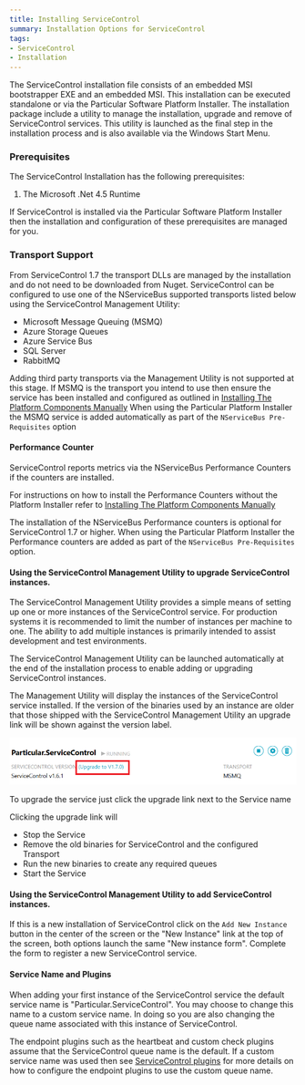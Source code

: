 ```yaml
---
title: Installing ServiceControl
summary: Installation Options for ServiceControl
tags:
- ServiceControl
- Installation
---
```


The ServiceControl installation file consists of an embedded MSI bootstrapper EXE and an embedded MSI.  This installation can be executed standalone or via the Particular Software Platform Installer.  The installation package include a utility to manage the installation, upgrade and remove of ServiceControl services.  This utility is launched as the final step in the installation process and is also available via the Windows Start Menu.  

### Prerequisites

The ServiceControl Installation has the following prerequisites:

1. The Microsoft .Net 4.5 Runtime

If ServiceControl is installed via the Particular Software Platform Installer then the installation and configuration of these prerequisites are managed for you.


### Transport Support
From ServiceControl 1.7 the transport DLLs are managed by the installation and do not need to be downloaded from Nuget. 
ServiceControl can be configured to use one of the NServiceBus supported transports listed below using the ServiceControl Management Utility:

* Microsoft Message Queuing (MSMQ)
* Azure Storage Queues
* Azure Service Bus
* SQL Server 
* RabbitMQ

Adding third party transports via the Management Utility is not supported at this stage. 
If MSMQ is the transport you intend to use then  ensure the service has been installed and configured as outlined in [Installing The Platform Components Manually](/platform/installer/offline.md#msmq)
When using the Particular Platform Installer the MSMQ service is added automatically as part of the `NServiceBus Pre-Requisites` option

#### Performance Counter

ServiceControl reports metrics via the NServiceBus Performance Counters if the counters are installed.

For instructions on how to install the Performance Counters without the Platform Installer refer to [Installing The Platform Components Manually](/platform/installer/offline.md)

The installation of the NServiceBus Performance counters is optional for ServiceControl 1.7 or higher.  When using the Particular Platform Installer the Performance counters are added as part of the `NServiceBus Pre-Requisites` option.

#### Using the ServiceControl Management Utility to upgrade ServiceControl instances.

The ServiceControl Management Utility provides a simple means of setting up one or more instances of the ServiceControl service.  For production systems it is recommended to limit the number of instances per machine to one. The ability to add multiple instances is primarily intended to assist development and test environments.

The ServiceControl Management Utility can be launched automatically at the end of the installation process to enable adding or upgrading ServiceControl instances. 

The Management Utility will display the instances of the ServiceControl service installed. If the version of the binaries used by an instance are older that those shipped with the ServiceControl Management Utility an upgrade link will be shown against the version label.  

![](managementutil-upgradelink.png)

To upgrade the service just click the upgrade link next to the Service name 

Clicking the upgrade link will
 * Stop the Service
 * Remove the old binaries for ServiceControl and the configured Transport 
 * Run the new binaries to create any required queues
 * Start the Service
  
#### Using the ServiceControl Management Utility to add ServiceControl instances.

If this is a new installation of ServiceControl click on the `Add New Instance` button in the center of the screen or the "New Instance" link at the top of the screen,  both options launch the same "New instance form".  Complete the form to register a new ServiceControl service.


#### Service Name and Plugins

When adding your first instance of the ServiceControl service the default service name is "Particular.ServiceControl". You may choose to change this name to a custom service name. In doing so you are also changing the queue name associated with this instance of ServiceControl.  

The endpoint plugins such as the heartbeat and custom check plugins assume that the ServiceControl queue name is the default.  If a custom service name was used then see [ServiceControl plugins](/servicecontrol/plugins) for more details on how to configure the endpoint plugins to use the custom queue name.  
